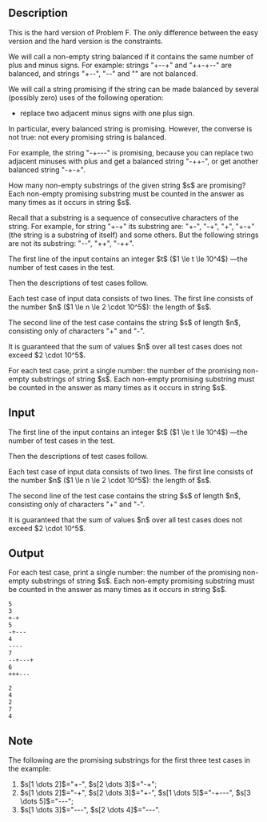## Description

<div><p><span class="tex-font-style-bf">This is the hard version of Problem F. The only difference between the easy version and the hard version is the constraints.</span></p><p>We will call a non-empty string <span class="tex-font-style-bf">balanced</span> if it contains the same number of plus and minus signs. For example: strings "<span class="tex-font-style-tt">+-</span><span class="tex-font-style-tt">-+</span>" and "<span class="tex-font-style-tt">++-+-</span><span class="tex-font-style-tt">-</span>" are balanced, and strings "<span class="tex-font-style-tt">+-</span><span class="tex-font-style-tt">-</span>", "<span class="tex-font-style-tt">-</span><span class="tex-font-style-tt">-</span>" and "" are not balanced.</p><p>We will call a string <span class="tex-font-style-bf">promising</span> if the string can be made balanced by several (possibly zero) uses of the following operation:</p><ul> <li> replace two <span class="tex-font-style-bf">adjacent</span> minus signs with one plus sign. </li></ul><p>In particular, every balanced string is promising. However, the converse is not true: not every promising string is balanced.</p><p>For example, the string "<span class="tex-font-style-tt">-+-</span><span class="tex-font-style-tt">-</span><span class="tex-font-style-tt">-</span>" is promising, because you can replace two adjacent minuses with plus and get a balanced string "<span class="tex-font-style-tt">-++-</span>", or get another balanced string "<span class="tex-font-style-tt">-+-+</span>".</p><p>How many non-empty substrings of the given string $s$ are promising? Each non-empty promising substring must be counted in the answer as many times as it occurs in string $s$.</p><p>Recall that a substring is a sequence of consecutive characters of the string. For example, for string "<span class="tex-font-style-tt">+-+</span>" its substring are: "<span class="tex-font-style-tt">+-</span>", "<span class="tex-font-style-tt">-+</span>", "<span class="tex-font-style-tt">+</span>", "<span class="tex-font-style-tt">+-+</span>" (the string is a substring of itself) and some others. But the following strings are not its substring: "<span class="tex-font-style-tt">-</span><span class="tex-font-style-tt">-</span>", "<span class="tex-font-style-tt">+</span><span class="tex-font-style-tt">+</span>", "<span class="tex-font-style-tt">-</span><span class="tex-font-style-tt">++</span>".</p></div><div class="input-specification"><p>The first line of the input contains an integer $t$ ($1 \le t \le 10^4$)&nbsp;—the number of test cases in the test.</p><p>Then the descriptions of test cases follow.</p><p>Each test case of input data consists of two lines. The first line consists of the number $n$ ($1 \le n \le 2 \cdot 10^5$): the length of $s$.</p><p>The second line of the test case contains the string $s$ of length $n$, consisting only of characters "<span class="tex-font-style-tt">+</span>" and "<span class="tex-font-style-tt">-</span>".</p><p>It is guaranteed that the sum of values $n$ over all test cases does not exceed $2 \cdot 10^5$.</p></div><div class="output-specification"><p>For each test case, print a single number: the number of the promising non-empty substrings of string $s$. Each non-empty promising substring must be counted in the answer as many times as it occurs in string $s$.</p></div>

## Input

<p>The first line of the input contains an integer $t$ ($1 \le t \le 10^4$)&nbsp;—the number of test cases in the test.</p><p>Then the descriptions of test cases follow.</p><p>Each test case of input data consists of two lines. The first line consists of the number $n$ ($1 \le n \le 2 \cdot 10^5$): the length of $s$.</p><p>The second line of the test case contains the string $s$ of length $n$, consisting only of characters "<span class="tex-font-style-tt">+</span>" and "<span class="tex-font-style-tt">-</span>".</p><p>It is guaranteed that the sum of values $n$ over all test cases does not exceed $2 \cdot 10^5$.</p>

## Output

<p>For each test case, print a single number: the number of the promising non-empty substrings of string $s$. Each non-empty promising substring must be counted in the answer as many times as it occurs in string $s$.</p>





```input1
5
3
+-+
5
-+---
4
----
7
--+---+
6
+++---
```




```output1
2
4
2
7
4
```



## Note

<p>The following are the promising substrings for the first three test cases in the example:</p><ol> <li> $s[1 \dots 2]$="<span class="tex-font-style-tt">+</span><span class="tex-font-style-tt">-</span>", $s[2 \dots 3]$="<span class="tex-font-style-tt">-</span><span class="tex-font-style-tt">+</span>"; </li><li> $s[1 \dots 2]$="<span class="tex-font-style-tt">-</span><span class="tex-font-style-tt">+</span>", $s[2 \dots 3]$="<span class="tex-font-style-tt">+</span><span class="tex-font-style-tt">-</span>", $s[1 \dots 5]$="<span class="tex-font-style-tt">-</span><span class="tex-font-style-tt">+</span><span class="tex-font-style-tt">-</span><span class="tex-font-style-tt">-</span><span class="tex-font-style-tt">-</span>", $s[3 \dots 5]$="<span class="tex-font-style-tt">-</span><span class="tex-font-style-tt">-</span><span class="tex-font-style-tt">-</span>"; </li><li> $s[1 \dots 3]$="<span class="tex-font-style-tt">-</span><span class="tex-font-style-tt">-</span><span class="tex-font-style-tt">-</span>", $s[2 \dots 4]$="<span class="tex-font-style-tt">-</span><span class="tex-font-style-tt">-</span><span class="tex-font-style-tt">-</span>". </li></ol>
